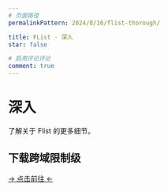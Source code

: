 ```yaml
---
# 页面路径
permalinkPattern: 2024/8/16/flist-thorough/

title: FList - 深入
star: false

# 启用评论评论
comment: true
---
```


# 深入

了解关于 Flist 的更多细节。

## 下载跨域限制级
[-> 点击前往 <-](./7-深入/1-下载跨域限制级.md)

